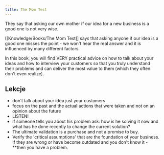 ```yaml
---
title: The Mom Test
---
```


They say that asking our own mother if our idea for a new business is a good one is not very wise.

[[Knowledge/Books/The Mom Test]] says that asking anyone if our idea is a good one misses the point - we won't hear the real answer and it is influenced by many different factors.

In this book, you will find VERY practical advice on how to talk about your ideas and how to interview your customers so that you truly understand their problems and can deliver the most value to them (which they often don't even realize).

## Lekcje
- don't talk about your idea just your customers
- focus on the past and the actual actions that were taken and not on an opinion about the future
- LISTEN!
- if someone tells you about his problem ask: how is he solving it now and what has he done recently to change the current solution?
- The ultimate validation is a purchase and not a promise to buy.
- Verify the 'critical assumptions' that are the foundation of your business. If they are wrong or have become outdated and you don't know it - **then you have a problem.